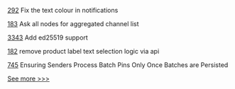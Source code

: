 
[292](https://github.com/hyperledger/aries-mobile-agent-react-native/pull/292) Fix the text colour in notifications

[183](https://github.com/hyperledger-labs/fabric-operations-console/pull/183) Ask all nodes for aggregated channel list

[3343](https://github.com/hyperledger/fabric/pull/3343) Add ed25519 support

[182](https://github.com/hyperledger-labs/fabric-operations-console/pull/182) remove product label text selection logic via api

[745](https://github.com/hyperledger/firefly/pull/745) Ensuring Senders Process Batch Pins Only Once Batches are Persisted


[See more >>>](https://start-here.hyperledger.org/pull-requests)
